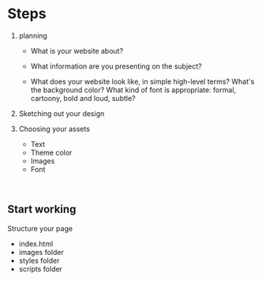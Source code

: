 # Steps

1. planning

   - What is your website about?

   - What information are you presenting on the subject?
   - What does your website look like, in simple high-level terms? What's the background color? What kind of font is appropriate: formal, cartoony, bold and loud, subtle?

2. Sketching out your design

3. Choosing your assets
   - Text
   - Theme color
   - Images
   - Font

&nbsp;

## Start working

Structure your page

- index.html
- images folder
- styles folder
- scripts folder
